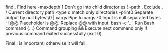 

find . Find here
-maxdepth 1 Don't go into child directories
! -path . Exclude . / Current directory path
-type d match only directories
-print0 Separate output by null bytes \0
| xargs Pipe to xargs
-0 Input is null separated bytes
-I @@ Placeholder is @@. Replace @@ with input.
bash -c '...' Run Bash command
{...} Command grouping
&& Execute next command only if previous command exited successfully (exit 0)

Final ; is important, otherwise it will fail.

